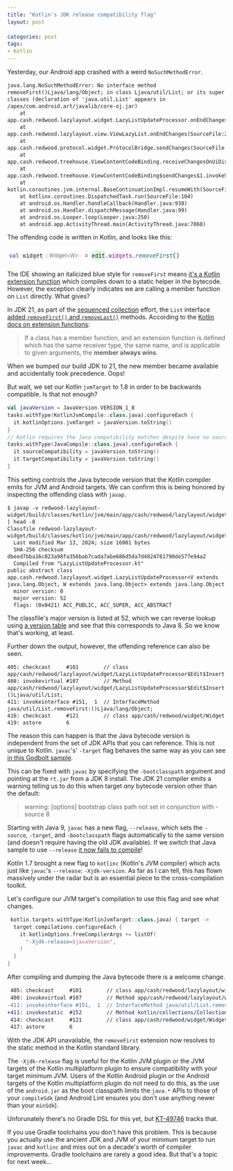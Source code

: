 ```yaml
---
title: "Kotlin's JDK release compatibility flag"
layout: post

categories: post
tags:
- Kotlin
---
```


Yesterday, our Android app crashed with a weird `NoSuchMethodError`.

```
java.lang.NoSuchMethodError: No interface method removeFirst()Ljava/lang/Object; in class Ljava/util/List; or its super classes (declaration of 'java.util.List' appears in /apex/com.android.art/javalib/core-oj.jar)
    at app.cash.redwood.lazylayout.widget.LazyListUpdateProcessor.onEndChanges(SourceFile:165)
    at app.cash.redwood.lazylayout.view.ViewLazyList.onEndChanges(SourceFile:210)
    at app.cash.redwood.protocol.widget.ProtocolBridge.sendChanges(SourceFile:125)
    at app.cash.redwood.treehouse.ViewContentCodeBinding.receiveChangesOnUiDispatcher(SourceFile:419)
    at app.cash.redwood.treehouse.ViewContentCodeBinding$sendChanges$1.invokeSuspend(SourceFile:383)
    at kotlin.coroutines.jvm.internal.BaseContinuationImpl.resumeWith(SourceFile:33)
    at kotlinx.coroutines.DispatchedTask.run(SourceFile:104)
    at android.os.Handler.handleCallback(Handler.java:938)
    at android.os.Handler.dispatchMessage(Handler.java:99)
    at android.os.Looper.loop(Looper.java:250)
    at android.app.ActivityThread.main(ActivityThread.java:7868)
```

The offending code is written in Kotlin, and looks like this:

![val widget = edit.widgets.removeFirst()](/static/post-image/removeFirst.png)

The IDE showing an italicized blue style for `removeFirst` means [it's a Kotlin extension function](https://kotlinlang.org/api/latest/jvm/stdlib/kotlin.collections/remove-first.html) which compiles down to a static helper in the bytecode.
However, the exception clearly indicates we are calling a member function on `List` directly. What gives?

In JDK 21, as part of the [sequenced collection](https://openjdk.org/jeps/431) effort, the `List` interface [added `removeFirst()` and `removeLast()`](https://docs.oracle.com/en/java/javase/21/docs/api/java.base/java/util/List.html#removeFirst()) methods. According to the [Kotlin docs on extension functions](https://kotlinlang.org/docs/extensions.html#extensions-are-resolved-statically):

> If a class has a member function, and an extension function is defined which has the same receiver type, the same name, and is applicable to given arguments, the **member always wins**.

When we bumped our build JDK to 21, the new member became available and accidentally took precedence. Oops!

But wait, we set our Kotlin `jvmTarget` to 1.8 in order to be backwards compatible. Is that not enough?

```kotlin
val javaVersion = JavaVersion.VERSION_1_8
tasks.withType(KotlinJvmCompile::class.java).configureEach {
  it.kotlinOptions.jvmTarget = javaVersion.toString()
}
// Kotlin requires the Java compatibility matches despite have no sources.
tasks.withType(JavaCompile::class.java).configureEach {
  it.sourceCompatibility = javaVersion.toString()
  it.targetCompatibility = javaVersion.toString()
}
```

This setting controls the Java bytecode version that the Kotlin compiler emits for JVM and Android targets.
We can confirm this is being honored by inspecting the offending class with `javap`.

```
$ javap -v redwood-lazylayout-widget/build/classes/kotlin/jvm/main/app/cash/redwood/lazylayout/widget/LazyListUpdateProcessor.class | head -8
Classfile redwood-lazylayout-widget/build/classes/kotlin/jvm/main/app/cash/redwood/lazylayout/widget/LazyListUpdateProcessor.class
  Last modified Mar 13, 2024; size 16001 bytes
  SHA-256 checksum dbeed7bba16c023a98fa356bab7cada7abe686d5da7d4824781790de577e94a2
  Compiled from "LazyListUpdateProcessor.kt"
public abstract class app.cash.redwood.lazylayout.widget.LazyListUpdateProcessor<V extends java.lang.Object, W extends java.lang.Object> extends java.lang.Object
  minor version: 0
  major version: 52
  flags: (0x0421) ACC_PUBLIC, ACC_SUPER, ACC_ABSTRACT
```

The classfile's major version is listed at 52, which we can reverse lookup using [a version table](https://javaalmanac.io/bytecode/versions/) and see that this corresponds to Java 8. So we know that's working, at least.

Further down the output, however, the offending reference can also be seen.

```
405: checkcast     #101        // class app/cash/redwood/lazylayout/widget/LazyListUpdateProcessor$Edit$Insert
408: invokevirtual #107        // Method app/cash/redwood/lazylayout/widget/LazyListUpdateProcessor$Edit$Insert.getWidgets:()Ljava/util/List;
411: invokeinterface #151,  1  // InterfaceMethod java/util/List.removeFirst:()Ljava/lang/Object;
416: checkcast     #121        // class app/cash/redwood/widget/Widget
419: astore        6
```

The reason this can happen is that the Java bytecode version is independent from the set of JDK APIs that you can reference.
This is not unique to Kotlin.
`javac`'s' `-target` flag behaves the same way as you can see [in this Godbolt sample](https://java.godbolt.org/z/rKWv4K9jG).

This can be fixed with `javac` by specifying the `-bootclasspath` argument and pointing at the `rt.jar` from a JDK 8 install.
The JDK 21 compiler emits a warning telling us to do this when target _any_ bytecode version other than the default:

> warning: [options] bootstrap class path not set in conjunction with -source 8

Starting with Java 9, `javac` has a new flag, `--release`, which sets the `-source`, `-target`, and `-bootclasspath` flags automatically to the same version (and doesn't require having the old JDK available).
If we switch that Java sample to use `--release` [it now fails to compile](https://java.godbolt.org/z/bP6baz9GT)!

Kotlin 1.7 brought a new flag to `kotlinc` (Kotlin's JVM compiler) which acts just like `javac`'s `--release`: `-Xjdk-version`.
As far as I can tell, this has flown massively under the radar but is an essential piece to the cross-compilation toolkit.

Let's configure our JVM target's compilation to use this flag and see what changes.

```kotlin
 kotlin.targets.withType(KotlinJvmTarget::class.java) { target ->
  target.compilations.configureEach {
    it.kotlinOptions.freeCompilerArgs += listOf(
      "-Xjdk-release=$javaVersion",
    )
  }
}
```

After compiling and dumping the Java bytecode there is a welcome change.

```diff
 405: checkcast     #101        // class app/cash/redwood/lazylayout/widget/LazyListUpdateProcessor$Edit$Insert
 408: invokevirtual #107        // Method app/cash/redwood/lazylayout/widget/LazyListUpdateProcessor$Edit$Insert.getWidgets:()Ljava/util/List;
-411: invokeinterface #151,  1  // InterfaceMethod java/util/List.removeFirst:()Ljava/lang/Object;
+411: invokestatic  #152        // Method kotlin/collections/CollectionsKt.removeFirst:(Ljava/util/List;)Ljava/lang/Object;
 414: checkcast     #121        // class app/cash/redwood/widget/Widget
 417: astore        6
```

With the JDK API unavailable, the `removeFirst` extension now resolves to the static method in the Kotlin standard library.

The `-Xjdk-release` flag is useful for the Kotlin JVM plugin or the JVM targets of the Kotlin multiplatform plugin to ensure compatibility with your target minimum JVM. Users of the Kotlin Android plugin or the Android targets of the Kotlin multiplatform plugin do not need to do this, as the use of the `android.jar` as the boot classpath limits the `java.*` APIs to those of your `compileSdk` (and Android Lint ensures you don't use anything newer than your `minSdk`).

Unforunately there's no Gradle DSL for this yet, but [KT-49746](https://youtrack.jetbrains.com/issue/KT-49746/Support-Xjdk-release-in-gradle-toolchain#focus=Comments-27-8935065.0-0) tracks that.

If you use Gradle toolchains you don't have this problem. This is because you actually use the ancient JDK and JVM of your minimum target to run `javac` and `kotlinc` and miss out on a decade's worth of compiler improvements. Gradle toolchains are rarely a good idea. But that's a topic for next week…